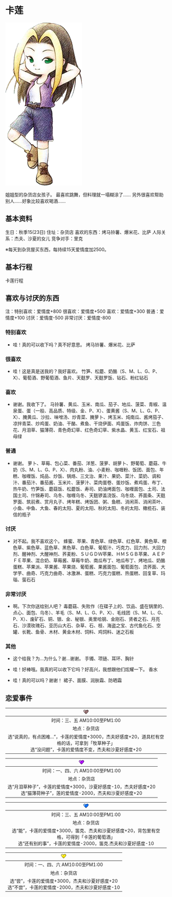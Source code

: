 # 卡莲

![卡莲](卡莲.png)

姐姐型的杂货店女孩子。
最喜欢跳舞，但料理就一塌糊涂了……
另外很喜欢帮助别人……好象比较喜欢喝酒……

## 基本资料

生日：秋季15(23日)
住址：杂货店
喜欢的东西：烤马铃薯、爆米花、比萨
人际关系：杰夫、沙夏的女儿
竞争对手：里克

※每天到杂货屋买东西，每持续15天爱情度加2500。

## 基本行程

卡莲行程

## 喜欢与讨厌的东西

注：特别喜欢：爱情度+800 很喜欢：爱情度+500 喜欢：爱情度+300 普通：爱情度+100 讨厌：爱情度-500 非常讨厌：爱情度-800

### 特别喜欢

- 哇！真的可以收下吗？真不好意思。
烤马铃薯、爆米花、比萨

### 很喜欢

- 哇！这是真是送我的？我好喜欢。
竹笋、松蘑、奶酪（S、M、L、G、P、X）、葡萄酒、野葡萄酒、鱼片、天麸罗、天麸罗饭、钻石、粉红钻石

### 喜欢

- 谢谢。我收下了。
马铃薯、黄瓜、玉米、南瓜、茄子、地瓜、菠菜、青椒、温泉蛋、蛋（一般、高品质、特级、金、P、X）、蛋黄酱（S、M、L、G、P、X）、腌黄瓜、沙拉、味噌汤、炒青菜、腌萝卜、烤玉米、炖南瓜、酱烤茄子、凉拌青菜、炒鸡蛋、奶油、干酪、煮鱼、干烧伊面、鸡蛋饭、炸肉饼、三色花、月泪草、猫薄荷、青色奇幻草、红色奇幻草、紫水晶、黄玉、红宝石、祖母绿

### 普通

- 谢谢。
萝卜、草莓、包心菜、番茄、洋葱、菠萝、胡萝卜、野葡萄、蘑菇、牛奶（S、M、L、G、P、X）、肉丸粉、油、小麦粉、咖喱粉、饭团、面包、年糕、咖喱饭、炖品、炒饭、锅烙、三文治、果汁、果奶、菜汁、菜奶、调和汁、番茄汁、番茄酱、玉米片、菠萝汁、菜肉蛋卷、蛋炒饭、煮鸡蛋、布丁、热牛奶、竹笋饭、蘑菇饭、松蘑饭、寿司、奶油烤面包、咖喱面包、土司、法国土司、什锦寿司、乌冬、咖喱乌冬、天麸锣盖浇饭、乌冬烧、荞面条、天麸罗面、筑前煮、赏月丸子、烤年糕、烤饭团、粥、鱼糕、消闲茶、消闲茶叶、小鱼、中鱼、大鱼、春的太阳、夏的太阳、秋的太阳、冬的太阳、橄榄石、装信的瓶子

### 讨厌

- 对不起。我不喜欢这个。
蜂蜜、苹果、青色草、绿色草、红色草、黄色草、橙色草、紫色草、蓝色草、黑色草、白色草、葡萄汁、巧克力、回力剂、大回力剂、醒神剂、大醒神剂、荞麦粉、ＳＵＧＤＷ苹果、ＨＭＳＧＢ苹果、ＡＥＰＦＥ苹果、混合奶、草莓酱、草莓牛奶、南瓜布丁、地瓜布丁、烤地瓜、奶酪蛋糕、苹果派、苹果酱、苹果烧、葡萄酱、果酱面包、葡萄面包、烫荞面、大学芋、曲奇、巧克力曲奇、冰激淋、蛋糕、巧克力蛋糕、热蛋糕、回复草、玛瑙、萤石石

### 非常讨厌

- 啊。下次你送给别人吧？
毒蘑菇、失败作（在碟子上的、饮品、盛在锅里的、点心、面包、乌冬）、羊毛（S、M、L、G、P、X）、毛线团（S、M、L、G、P、X）、废矿石、铜、银、金、秘银、奥里哈钢、金刚石、贤者之石、月亮石、沙漠玫瑰石、亚历山大石、杂草、石、枝、海盗之宝、古代鱼化石、空罐、长靴、鱼骨、木材、黄金木材、饲料、鸡饲料、迷之石板

### 其他

- 这个给我？为…为什么？谢…谢谢。
手镯、项链、耳环、胸针

- 哇！好棒哦。我真的可以收下它吗？好高兴，我想跟他们炫耀一下。
香水

- 哇！真的可以吗？谢谢！
裙子、面膜、润肤霜、防晒霜

## 恋爱事件

|![黑心](黑心.png)
|:-:
|时间：三、五 AM10:00至PM1:00
|地点：杂货店
|选“说真的，有点困难…”，卡莲的爱情度+3000，杰夫好感度+20，道具栏有空格的话，可拿到「牧草种子」<br>选“没问题”，卡莲的爱情度不变，杰夫和沙夏好感度+20

|![紫心](紫心.png)
|:-:
|时间：一、四、六 AM10:00至PM1:00
|地点：杂货店
|选“月泪草种子”，卡莲的爱情度+3000，沙夏好感度-10，杰夫好感度+20<br>选“猫薄荷种子”，莲的爱情度-2000，杰夫和沙夏好感度+20

|![蓝心](蓝心.png)
|:-:
|时间：三、五 AM10:00至PM1:00
|地点：杂货店
|选“能”，卡莲的爱情度+3000，笛克、杰夫和沙夏好感度+20，背包里有空格，可得到「卡莲的葡萄酒」<br>选“还有别的事”，卡莲的爱情度-2000，笛克.杰夫和沙夏好感度-10

|![黄心](黄心.png)
|:-:
|时间：一、四、六 AM10:00至PM1:00
|地点：杂货店
|选“尝”，卡莲的爱情度+3000，杰夫和沙夏好感度+20<br>选“不尝”，卡莲的爱情度-2000，杰夫和沙夏好感度-10
